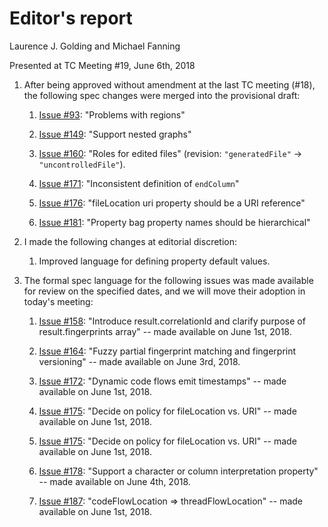 # Editor's report

Laurence J. Golding and Michael Fanning

Presented at TC Meeting #19, June 6th, 2018

1. After being approved without amendment at the last TC meeting (#18), the following spec changes were merged into the provisional draft:

    1. [Issue #93](https://github.com/oasis-tcs/sarif-spec/issues/93): "Problems with regions"

    1. [Issue #149](https://github.com/oasis-tcs/sarif-spec/issues/149): "Support nested graphs"

    1. [Issue #160](https://github.com/oasis-tcs/sarif-spec/issues/160): "Roles for edited files" (revision: `"generatedFile"` &rarr; `"uncontrolledFile"`).

    1. [Issue #171](https://github.com/oasis-tcs/sarif-spec/issues/171): "Inconsistent definition of `endColumn`"

    1. [Issue #176](https://github.com/oasis-tcs/sarif-spec/issues/176): "fileLocation uri property should be a URI reference"

    1. [Issue #181](https://github.com/oasis-tcs/sarif-spec/issues/181): "Property bag property names should be hierarchical"

1. I made the following changes at editorial discretion:

    1. Improved language for defining property default values.

1. The formal spec language for the following issues was made available for review on the specified dates, and we will move their adoption in today's meeting:

    1. [Issue #158](https://github.com/oasis-tcs/sarif-spec/issues/158): "Introduce result.correlationId and clarify purpose of result.fingerprints array" -- made available on June 1st, 2018.

    1. [Issue #164](https://github.com/oasis-tcs/sarif-spec/issues/164): "Fuzzy partial fingerprint matching and fingerprint versioning" -- made available on June 3rd, 2018.

    1. [Issue #172](https://github.com/oasis-tcs/sarif-spec/issues/172): "Dynamic code flows emit timestamps" -- made available on June 1st, 2018.

    1. [Issue #175](https://github.com/oasis-tcs/sarif-spec/issues/175): "Decide on policy for fileLocation vs. URI" -- made available on June 1st, 2018.

    1. [Issue #175](https://github.com/oasis-tcs/sarif-spec/issues/175): "Decide on policy for fileLocation vs. URI" -- made available on June 1st, 2018.

    1. [Issue #178](https://github.com/oasis-tcs/sarif-spec/issues/178): "Support a character or column interpretation property" -- made available on June 4th, 2018.

    1. [Issue #187](https://github.com/oasis-tcs/sarif-spec/issues/187): "codeFlowLocation => threadFlowLocation" -- made available on June 1st, 2018.
